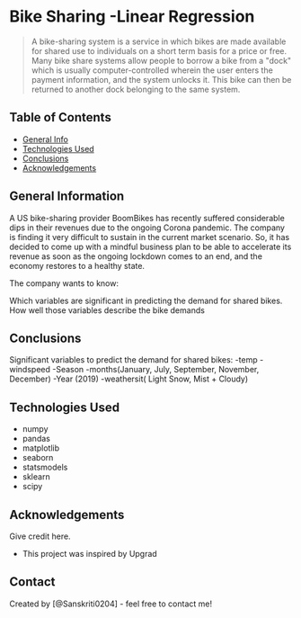 # Bike Sharing -Linear Regression 
> A bike-sharing system is a service in which bikes are made available for shared use to individuals on a short term basis for a price or free. Many bike share systems allow people to borrow a bike from a "dock" which is usually computer-controlled wherein the user enters the payment information, and the system unlocks it. This bike can then be returned to another dock belonging to the same system.


## Table of Contents
* [General Info](#general-information)
* [Technologies Used](#technologies-used)
* [Conclusions](#conclusions)
* [Acknowledgements](#acknowledgements)



## General Information
A US bike-sharing provider BoomBikes has recently suffered considerable dips in their revenues due to the ongoing Corona pandemic. The company is finding it very difficult to sustain in the current market scenario. So, it has decided to come up with a mindful business plan to be able to accelerate its revenue as soon as the ongoing lockdown comes to an end, and the economy restores to a healthy state.

The company wants to know:

Which variables are significant in predicting the demand for shared bikes.
How well those variables describe the bike demands


## Conclusions
Significant variables to predict the demand for shared bikes:
-temp
-windspeed
-Season
-months(January, July, September, November, December)
-Year (2019)
-weathersit( Light Snow, Mist + Cloudy)



## Technologies Used
- numpy 
- pandas 
- matplotlib 
- seaborn
- statsmodels
- sklearn 
- scipy

## Acknowledgements
Give credit here.
- This project was inspired by Upgrad


## Contact
Created by [@Sanskriti0204] - feel free to contact me!


